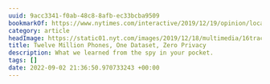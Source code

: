 ```yaml
---
uuid: 9acc3341-f0ab-48c8-8afb-ec33bcba9509
bookmarkOf: https://www.nytimes.com/interactive/2019/12/19/opinion/location-tracking-cell-phone.html
category: article
headImage: https://static01.nyt.com/images/2019/12/18/multimedia/16tracked-lead-3x2-image/16tracked-lead-3x2-image-largeHorizontalJumbo.jpg?year=2019&h=400&w=600&s=ec9ef5d6fb2f252556f68d8ca294947c1dd101904439c68d8af0895f576e00e0&k=ZQJBKqZ0VN
title: Twelve Million Phones, One Dataset, Zero Privacy
description: What we learned from the spy in your pocket.
tags: []
date: 2022-09-02 21:36:50.970733243 +00:00
---
```


